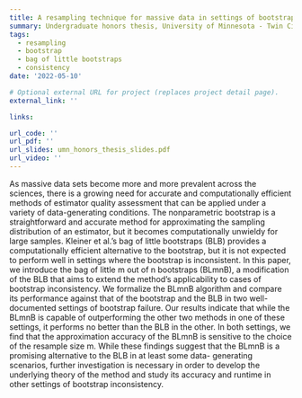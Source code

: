 ```yaml
---
title: A resampling technique for massive data in settings of bootstrap inconsistency
summary: Undergraduate honors thesis, University of Minnesota - Twin Cities.
tags:
  - resampling
  - bootstrap
  - bag of little bootstraps
  - consistency
date: '2022-05-10'

# Optional external URL for project (replaces project detail page).
external_link: ''

links:

url_code: ''
url_pdf: ''
url_slides: umn_honors_thesis_slides.pdf
url_video: ''
---
```


As massive data sets become more and more prevalent across the sciences, there is a growing need for accurate and computationally efficient methods of estimator quality assessment that can be applied under a variety of data-generating conditions. The nonparametric bootstrap is a straightforward and accurate method for approximating the sampling distribution of an estimator, but it becomes computationally unwieldy for large samples. Kleiner et al.’s bag of little bootstraps (BLB) provides a computationally efficient alternative to the bootstrap, but it is not expected to perform well in settings where the bootstrap is inconsistent. In this paper, we introduce the bag of little m out of n bootstraps (BLmnB), a modification of the BLB that aims to extend the method’s applicability to cases of bootstrap inconsistency. We formalize the BLmnB algorithm and compare its performance against that of the bootstrap and the BLB in two well-documented settings of bootstrap failure. Our results indicate that while the BLmnB is capable of outperforming the other two methods in one of these settings, it performs no better than the BLB in the other. In both settings, we find that the approximation accuracy of the BLmnB is sensitive to the choice of the resample size m. While these findings suggest that the BLmnB is a promising alternative to the BLB in at least some data- generating scenarios, further investigation is necessary in order to develop the underlying theory of the method and study its accuracy and runtime in other settings of bootstrap inconsistency.
